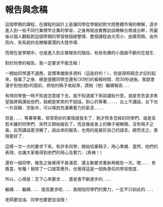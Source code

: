 # 報告與念稿 

<p>這個學期的課程，在課程的設計上是讓同學從學期初對大陸整體市場的暸解，逐步進入到一些不同行業標竿企業的學習，之後再經由實務訪談暸解台商或台幹，而最後以個人觀點對這個學期的學習做個總整理．整個課程由大而小、由廣而精、由外而內．有系統的去暸解廣濶的大陸市場．</p>
<p>而現在是學期中，也是進入到企業報告的階段，有些有趣的小插曲不斷的在發生．<a name="more"></a></p>
<p>對於同學的報告，我一定要求不能念稿！</p>
<p>一開始同學還不適應，習慣準備很多資料（這是好的！），但是得照稿念才記的起來，我看了之後．總是提醒同學您還有[30秒]的看稿時間．而30秒過後，我就會漫步到他(她)的面前，把他的稿子收起來，請她（他）繼續報告．．．</p>
<p>有時同學會一時不知道怎麼接下去，就不知道接下來該講些什麼，或是苦苦哀求希望我將稿還給他們，我總是笑笑的不說話，耐心的等著．．．．．台上不講話，台下也一片寂靜．空氣中，可以嗅到充滿著壓力的氣息．．．．．</p>
<p>但是．．．．等著等著，常常奇妙的事情就發生了．剛才照本念經的同學們、或是呆若木雞的同學們．突然又開始報告了，而且像是身上的鍊子被解開，沒有稿子之後，反而講話更流暢了，說出來的報告，也用的是屬於自己的語言。總而言之，表現更好了．</p>
<p>這樣一次一次的要求下來，有許多同學，開始拾棄稿子，用心準備．當然，他們的表現，也讓大家看得到他們的用心及實力．(真棒！）</p>
<p>還有一組同學，報告之後覺得不甚滿意．還主動要求重新再報告一次。嗯．．．．有擔當、有種！我除了一口就答應外，也覺得這是一個負責任的學習態度．</p>
<p>所以，心得是：忍下心來要求．．．還是會不斷進步的．．．．</p>
<p>繼續．．．繼續．．．．提高要求吧．．．．我相信同學們的實力，一定不只如此的．．．．</p>
<p>老師要加油．同學也要更加油哦！</p>